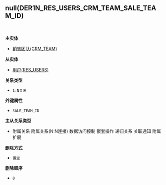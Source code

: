 ## null(DER1N_RES_USERS_CRM_TEAM_SALE_TEAM_ID) <!-- {docsify-ignore-all} -->



<br>
<p class="panel-title"><b>主实体</b></p>

* [销售团队(CRM_TEAM)](module/crm/crm_team)

<p class="panel-title"><b>从实体</b></p>

* [用户(RES_USERS)](module/base/res_users)

<p class="panel-title"><b>关系类型</b></p>

* `1:N关系`

<p class="panel-title"><b>外键属性</b></p>

* `SALE_TEAM_ID`

<p class="panel-title"><b>主从关系类型</b></p>

* <i class="fa fa-square"/></i> 附属关系 <i class="fa fa-square"/></i> 附属关系(N:N连接) <i class="fa fa-square"/></i> 数据访问控制 <i class="fa fa-square"/></i> 嵌套操作 <i class="fa fa-square"/></i> 递归关系 <i class="fa fa-square"/></i> 关联通知 <i class="fa fa-square"/></i> 附属扩展

<p class="panel-title"><b>删除方式</b></p>

* `置空`

<p class="panel-title"><b>删除顺序</b></p>

* `0`
